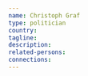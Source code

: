 ```yaml
---
name: Christoph Graf
type: politician
country:
tagline:
description:
related-persons:
connections:
---
```

